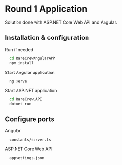 # Round 1 Application

Solution done with ASP.NET Core Web API and Angular.



## Installation & configuration

Run if needed

```bash
  cd RareCrewAngularAPP
  npm install
```
Start Angular application
```bash
  ng serve
```
Start ASP.NET application
```bash
  cd RareCrew.API
  dotnet run
```
## Configure ports

Angular
```bash
  constants/server.ts
```
ASP.NET Core Web API
```bash
  appsettings.json
```

